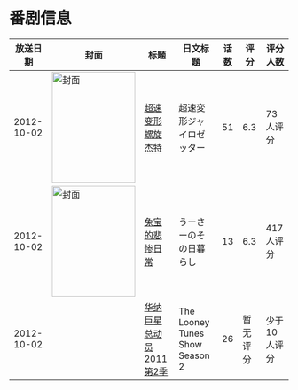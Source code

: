 # 番剧信息

|放送日期|封面|标题|日文标题|话数|评分|评分人数|
|---|---|---|---|---|---|---|
|2012-10-02|<img src="https://lain.bgm.tv/pic/cover/c/8c/cf/27567_HzcEc.jpg" alt="封面" style="width:150px;height:200px;object-fit:cover;">|[超速变形螺旋杰特](https://bangumi.tv/subject/27567)|超速変形ジャイロゼッター|51|6.3|73人评分|
|2012-10-02|<img src="https://lain.bgm.tv/pic/cover/c/56/b4/48037_L1tM1.jpg" alt="封面" style="width:150px;height:200px;object-fit:cover;">|[兔宝的悲惨日常](https://bangumi.tv/subject/48037)|うーさーのその日暮らし|13|6.3|417人评分|
|2012-10-02||[华纳巨星总动员2011 第2季](https://bangumi.tv/subject/225086)|The Looney Tunes Show Season 2|26|暂无评分|少于10人评分|
